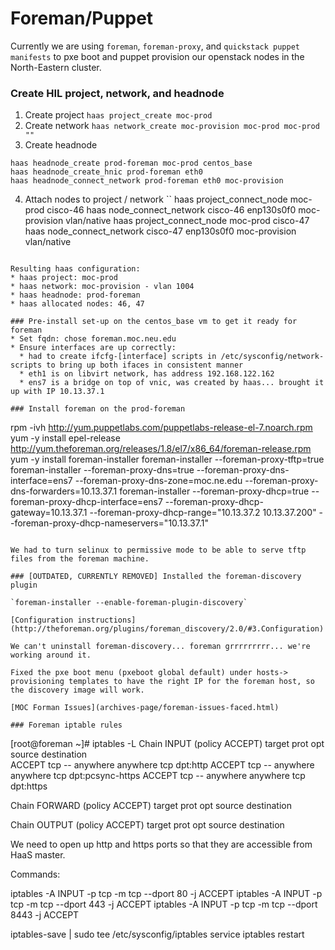 # Foreman/Puppet
Currently we are using ```foreman```, ```foreman-proxy```, and ```quickstack puppet manifests``` to pxe boot and puppet provision our openstack nodes in the North-Eastern cluster.

### Create HIL project, network, and headnode
1. Create project
`haas project_create moc-prod`
2. Create network
`haas network_create moc-provision moc-prod moc-prod ""`
3. Create headnode
```
haas headnode_create prod-foreman moc-prod centos_base
haas headnode_create_hnic prod-foreman eth0
haas headnode_connect_network prod-foreman eth0 moc-provision
```
4. Attach nodes to project / network
``
haas project_connect_node moc-prod cisco-46
haas node_connect_network cisco-46 enp130s0f0 moc-provision vlan/native
haas project_connect_node moc-prod cisco-47
haas node_connect_network cisco-47 enp130s0f0 moc-provision vlan/native
```

Resulting haas configuration:
* haas project: moc-prod
* haas network: moc-provision - vlan 1004
* haas headnode: prod-foreman
* haas allocated nodes: 46, 47

### Pre-install set-up on the centos_base vm to get it ready for foreman
* Set fqdn: chose foreman.moc.neu.edu
* Ensure interfaces are up correctly:
  * had to create ifcfg-[interface] scripts in /etc/sysconfig/network-scripts to bring up both ifaces in consistent manner
  * eth1 is on libvirt network, has address 192.168.122.162
  * ens7 is a bridge on top of vnic, was created by haas... brought it up with IP 10.13.37.1

### Install foreman on the prod-foreman
```
rpm -ivh http://yum.puppetlabs.com/puppetlabs-release-el-7.noarch.rpm
yum -y install epel-release http://yum.theforeman.org/releases/1.8/el7/x86_64/foreman-release.rpm
yum -y install foreman-installer
foreman-installer --foreman-proxy-tftp=true
foreman-installer --foreman-proxy-dns=true --foreman-proxy-dns-interface=ens7 --foreman-proxy-dns-zone=moc.ne.edu --foreman-proxy-dns-forwarders=10.13.37.1
foreman-installer --foreman-proxy-dhcp=true --foreman-proxy-dhcp-interface=ens7 --foreman-proxy-dhcp-gateway=10.13.37.1 --foreman-proxy-dhcp-range="10.13.37.2 10.13.37.200" --foreman-proxy-dhcp-nameservers="10.13.37.1"
```

We had to turn selinux to permissive mode to be able to serve tftp files from the foreman machine.

### [OUTDATED, CURRENTLY REMOVED] Installed the foreman-discovery plugin

`foreman-installer --enable-foreman-plugin-discovery`

[Configuration instructions](http://theforeman.org/plugins/foreman_discovery/2.0/#3.Configuration)

We can't uninstall foreman-discovery... foreman grrrrrrrrr... we're working around it.

Fixed the pxe boot menu (pxeboot global default) under hosts-> provisioning templates to have the right IP for the foreman host, so the discovery image will work.

[MOC Forman Issues](archives-page/foreman-issues-faced.html)

### Foreman iptable rules
```
[root@foreman ~]# iptables -L
Chain INPUT (policy ACCEPT)
target     prot opt source               destination         
ACCEPT     tcp  --  anywhere             anywhere             tcp dpt:http
ACCEPT     tcp  --  anywhere             anywhere             tcp dpt:pcsync-https
ACCEPT     tcp  --  anywhere             anywhere             tcp dpt:https

Chain FORWARD (policy ACCEPT)
target     prot opt source               destination         

Chain OUTPUT (policy ACCEPT)
target     prot opt source               destination         

We need to open up http and https ports so that they are accessible from HaaS master.

Commands:

iptables -A INPUT -p tcp -m tcp --dport 80 -j ACCEPT
iptables -A INPUT -p tcp -m tcp --dport 443 -j ACCEPT
iptables -A INPUT -p tcp -m tcp --dport 8443 -j ACCEPT

iptables-save | sudo tee /etc/sysconfig/iptables
service iptables restart
```

